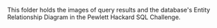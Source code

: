 This folder holds the images of query results and the database's Entity Relationship Diagram in the Pewlett Hackard SQL Challenge.
